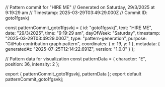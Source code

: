 // Pattern commit for "HIRE ME"
// Generated on Saturday, 29/3/2025 at 9:19:29 am
// Timestamp: 2025-03-29T03:49:29.000Z
// Commit ID: goto1fgsvkj

const patternCommit_goto1fgsvkj = {
  id: "goto1fgsvkj",
  text: "HIRE ME",
  date: "29/3/2025",
  time: "9:19:29 am",
  dayOfWeek: "Saturday",
  timestamp: "2025-03-29T03:49:29.000Z",
  type: "pattern-generation",
  purpose: "GitHub contribution graph pattern",
  coordinates: {
    x: 19,
    y: 1
  },
  metadata: {
    generatedAt: "2025-07-25T12:14:22.691Z",
    version: "1.0.0"
  }
};

// Pattern data for visualization
const patternData = {
  character: "E",
  position: 36,
  intensity: 2
};

export { patternCommit_goto1fgsvkj, patternData };
export default patternCommit_goto1fgsvkj;
